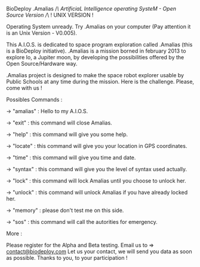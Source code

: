 BioDeploy .Amalias /*\ ArtificiaL Intelligence operating SysteM - Open Source Version /*\ ! UNIX VERSION !

Operating System unready. Try .Amalias on your computer (Pay attention it is an Unix Version - V0.005).

This A.I.O.S. is dedicated to space program exploration called .Amalias (this is a BioDeploy initiative).
.Amalias is a mission borned in february 2013 to explore Io, a Jupiter moon, by developing the possibilities offered by the Open Source/Hardware way.

.Amalias project is designed to make the space robot explorer usable by Public Schools at any time during the mission.
Here is the challenge. Please, come with us !

Possibles Commands :

-> "amalias" : Hello to my A.I.O.S.

-> "exit" : this command will close Amalias.

-> "help" : this command will give you some help.

-> "locate" : this command will give you your location in GPS coordinates.

-> "time" : this command will give you time and date.

-> "syntax" : this command will give you the level of syntax used actually.

-> "lock" : this command will lock Amalias until you choose to unlock her.

-> "unlock" : this command will unlock Amalias if you have already locked her.

-> "memory" : please don't test me on this side.

-> "sos" : this command will call the autorities for emergency.

More :

Please register for the Alpha and Beta testing.
Email us to => contact@biodeploy.com
Let us your contact, we will send you data as soon as possible.
Thanks to you, to your participation !